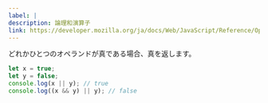 ```yaml
---
label: |
description: 論理和演算子
link: https://developer.mozilla.org/ja/docs/Web/JavaScript/Reference/Operators/Logical_OR
---
```


どれかひとつのオペランドが真である場合、真を返します。

```typescript
let x = true;
let y = false;
console.log(x || y); // true
console.log((x && y) || y); // false
```
